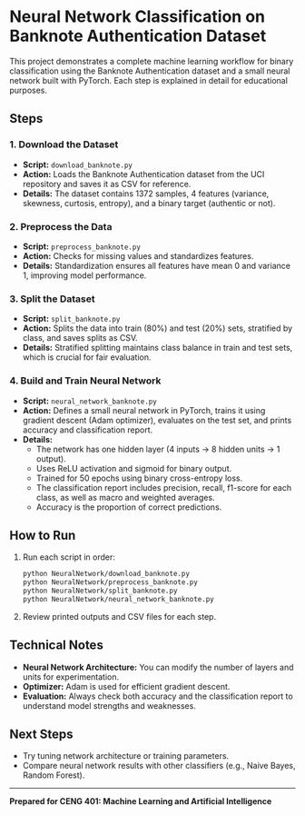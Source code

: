 # Neural Network Classification on Banknote Authentication Dataset

This project demonstrates a complete machine learning workflow for binary classification using the Banknote Authentication dataset and a small neural network built with PyTorch. Each step is explained in detail for educational purposes.

## Steps

### 1. Download the Dataset

- **Script:** `download_banknote.py`
- **Action:** Loads the Banknote Authentication dataset from the UCI repository and saves it as CSV for reference.
- **Details:** The dataset contains 1372 samples, 4 features (variance, skewness, curtosis, entropy), and a binary target (authentic or not).

### 2. Preprocess the Data

- **Script:** `preprocess_banknote.py`
- **Action:** Checks for missing values and standardizes features.
- **Details:** Standardization ensures all features have mean 0 and variance 1, improving model performance.

### 3. Split the Dataset

- **Script:** `split_banknote.py`
- **Action:** Splits the data into train (80%) and test (20%) sets, stratified by class, and saves splits as CSV.
- **Details:** Stratified splitting maintains class balance in train and test sets, which is crucial for fair evaluation.

### 4. Build and Train Neural Network

- **Script:** `neural_network_banknote.py`
- **Action:** Defines a small neural network in PyTorch, trains it using gradient descent (Adam optimizer), evaluates on the test set, and prints accuracy and classification report.
- **Details:**
  - The network has one hidden layer (4 inputs → 8 hidden units → 1 output).
  - Uses ReLU activation and sigmoid for binary output.
  - Trained for 50 epochs using binary cross-entropy loss.
  - The classification report includes precision, recall, f1-score for each class, as well as macro and weighted averages.
  - Accuracy is the proportion of correct predictions.

## How to Run

1. Run each script in order:
   ```bash
   python NeuralNetwork/download_banknote.py
   python NeuralNetwork/preprocess_banknote.py
   python NeuralNetwork/split_banknote.py
   python NeuralNetwork/neural_network_banknote.py
   ```
2. Review printed outputs and CSV files for each step.

## Technical Notes

- **Neural Network Architecture:** You can modify the number of layers and units for experimentation.
- **Optimizer:** Adam is used for efficient gradient descent.
- **Evaluation:** Always check both accuracy and the classification report to understand model strengths and weaknesses.

## Next Steps

- Try tuning network architecture or training parameters.
- Compare neural network results with other classifiers (e.g., Naive Bayes, Random Forest).

---

**Prepared for CENG 401: Machine Learning and Artificial Intelligence**
